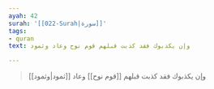 ```yaml
---
ayah: 42
surah: '[[022-Surah|سورة]]'
tags:
- quran
text: وإن يكذبوك فقد كذبت قبلهم قوم نوح وعاد وثمود

---
```

> وإن يكذبوك فقد كذبت قبلهم [[قوم نوح]] وعاد [[ثمود|وثمود]]
